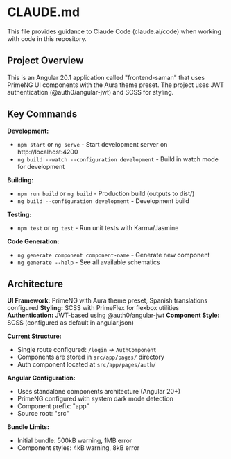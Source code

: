 # CLAUDE.md

This file provides guidance to Claude Code (claude.ai/code) when working with code in this repository.

## Project Overview

This is an Angular 20.1 application called "frontend-saman" that uses PrimeNG UI components with the Aura theme preset. The project uses JWT authentication (@auth0/angular-jwt) and SCSS for styling.

## Key Commands

**Development:**
- `npm start` or `ng serve` - Start development server on http://localhost:4200
- `ng build --watch --configuration development` - Build in watch mode for development

**Building:**
- `npm run build` or `ng build` - Production build (outputs to dist/)
- `ng build --configuration development` - Development build

**Testing:**
- `npm test` or `ng test` - Run unit tests with Karma/Jasmine

**Code Generation:**
- `ng generate component component-name` - Generate new component
- `ng generate --help` - See all available schematics

## Architecture

**UI Framework:** PrimeNG with Aura theme preset, Spanish translations configured
**Styling:** SCSS with PrimeFlex for flexbox utilities
**Authentication:** JWT-based using @auth0/angular-jwt
**Component Style:** SCSS (configured as default in angular.json)

**Current Structure:**
- Single route configured: `/login` → `AuthComponent` 
- Components are stored in `src/app/pages/` directory
- Auth component located at `src/app/pages/auth/`

**Angular Configuration:**
- Uses standalone components architecture (Angular 20+)
- PrimeNG configured with system dark mode detection
- Component prefix: "app"
- Source root: "src"

**Bundle Limits:**
- Initial bundle: 500kB warning, 1MB error
- Component styles: 4kB warning, 8kB error